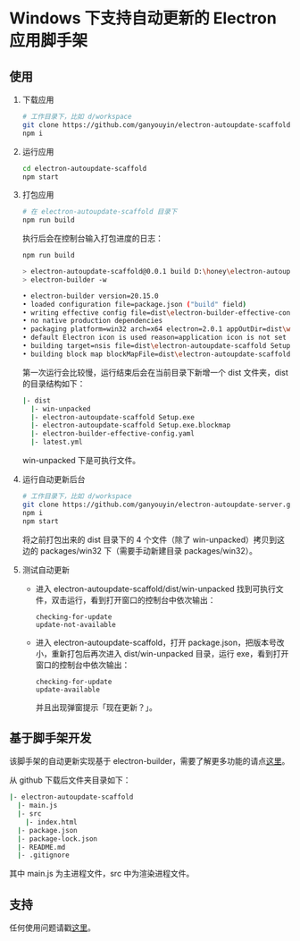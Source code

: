 # Windows 下支持自动更新的 Electron 应用脚手架

## 使用

1. 下载应用

	```bash
	# 工作目录下，比如 d/workspace
	git clone https://github.com/ganyouyin/electron-autoupdate-scaffold.git
	npm i
	```

2. 运行应用

	```bash
	cd electron-autoupdate-scaffold
	npm start
	```

3. 打包应用

	```bash
	# 在 electron-autoupdate-scaffold 目录下
	npm run build
	```

	执行后会在控制台输入打包进度的日志：
	
	```bash
	npm run build

	> electron-autoupdate-scaffold@0.0.1 build D:\honey\electron-autoupdate-scaffold
	> electron-builder -w

  	• electron-builder version=20.15.0
  	• loaded configuration file=package.json ("build" field)
  	• writing effective config file=dist\electron-builder-effective-config.yaml
  	• no native production dependencies
	• packaging platform=win32 arch=x64 electron=2.0.1 appOutDir=dist\win-unpacked
	• default Electron icon is used reason=application icon is not set
	• building target=nsis file=dist\electron-autoupdate-scaffold Setup 0.0.1.exe archs=x64 oneClick=true
	• building block map blockMapFile=dist\electron-autoupdate-scaffold Setup 0.0.1.exe.blockmap
	```

	第一次运行会比较慢，运行结束后会在当前目录下新增一个 dist 文件夹，dist 的目录结构如下：

	```bash
	|- dist
	  |- win-unpacked
	  |- electron-autoupdate-scaffold Setup.exe
	  |- electron-autoupdate-scaffold Setup.exe.blockmap
	  |- electron-builder-effective-config.yaml
	  |- latest.yml
	```

	win-unpacked 下是可执行文件。

4. 运行自动更新后台

	```bash
	# 工作目录下，比如 d/workspace
	git clone https://github.com/ganyouyin/electron-autoupdate-server.git
	npm i
	npm start
	```

	将之前打包出来的 dist 目录下的 4 个文件（除了 win-unpacked）拷贝到这边的 packages/win32 下（需要手动新建目录 packages/win32）。

5. 测试自动更新
	- 进入 electron-autoupdate-scaffold/dist/win-unpacked 找到可执行文件，双击运行，看到打开窗口的控制台中依次输出：

		```
		checking-for-update
		update-not-available
		```

	- 进入 electron-autoupdate-scaffold，打开 package.json，把版本号改小，重新打包后再次进入 dist/win-unpacked 目录，运行 exe，看到打开窗口的控制台中依次输出：

		```
		checking-for-update
		update-available
		```
		并且出现弹窗提示「现在更新？」。

## 基于脚手架开发

该脚手架的自动更新实现基于 electron-builder，需要了解更多功能的请点[这里](https://github.com/electron-userland/electron-builder)。

从 github 下载后文件夹目录如下：

```bash
|- electron-autoupdate-scaffold
  |- main.js
  |- src
    |- index.html
  |- package.json
  |- package-lock.json
  |- README.md
  |- .gitignore
```

其中 main.js 为主进程文件，src 中为渲染进程文件。

## 支持

任何使用问题请戳[这里](https://github.com/ganyouyin/electron-autoupdate-scaffold/issues)。